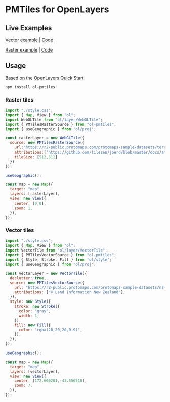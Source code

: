 # PMTiles for OpenLayers

## Live Examples

[Vector example](https://pmtiles.io/examples/openlayers/vector.html) | [Code](https://github.com/protomaps/PMTiles/blob/main/openlayers/examples/vector.html)

[Raster example](https://pmtiles.io/examples/openlayers/raster.html) | [Code](https://github.com/protomaps/PMTiles/blob/main/openlayers/examples/raster.html)

## Usage

Based on the [OpenLayers Quick Start](https://openlayers.org/doc/quickstart.html)

`npm install ol-pmtiles`

### Raster tiles

```js
import "./style.css";
import { Map, View } from "ol";
import WebGLTile from "ol/layer/WebGLTile";
import { PMTilesRasterSource } from "ol-pmtiles";
import { useGeographic } from 'ol/proj';

const rasterLayer = new WebGLTile({
  source: new PMTilesRasterSource({
    url:"https://r2-public.protomaps.com/protomaps-sample-datasets/terrarium_z9.pmtiles",
    attributions:["https://github.com/tilezen/joerd/blob/master/docs/attribution.md"],
    tileSize: [512,512]
  })
});

useGeographic();

const map = new Map({
  target: "map",
  layers: [rasterLayer],
  view: new View({
    center: [0,0],
    zoom: 1,
  }),
});
```

### Vector tiles

```js
import "./style.css";
import { Map, View } from "ol";
import VectorTile from "ol/layer/VectorTile";
import { PMTilesVectorSource } from "ol-pmtiles";
import { Style, Stroke, Fill } from 'ol/style';
import { useGeographic } from 'ol/proj';

const vectorLayer = new VectorTile({
  declutter: true,
  source: new PMTilesVectorSource({
    url: "https://r2-public.protomaps.com/protomaps-sample-datasets/nz-buildings-v3.pmtiles",
    attributions: ["© Land Information New Zealand"],
  }),
  style: new Style({
    stroke: new Stroke({
      color: "gray",
      width: 1,
    }),
    fill: new Fill({
      color: "rgba(20,20,20,0.9)",
    }),
  }),
});

useGeographic();

const map = new Map({
  target: "map",
  layers: [vectorLayer],
  view: new View({
    center: [172.606201,-43.556510],
    zoom: 7,
  }),
});
```
